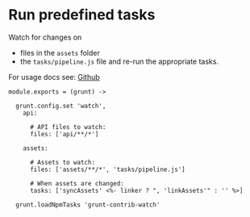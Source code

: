 
Run predefined tasks
====================

Watch for changes on
- files in the `assets` folder
- the `tasks/pipeline.js` file
and re-run the appropriate tasks.

For usage docs see: [Github](https://github.com/gruntjs/grunt-contrib-watch)

    module.exports = (grunt) ->

      grunt.config.set 'watch',
        api:

          # API files to watch:
          files: ['api/**/*']

        assets:

          # Assets to watch:
          files: ['assets/**/*', 'tasks/pipeline.js']

          # When assets are changed:
          tasks: ['syncAssets' <%- linker ? ", 'linkAssets'" : '' %>]

      grunt.loadNpmTasks 'grunt-contrib-watch'
